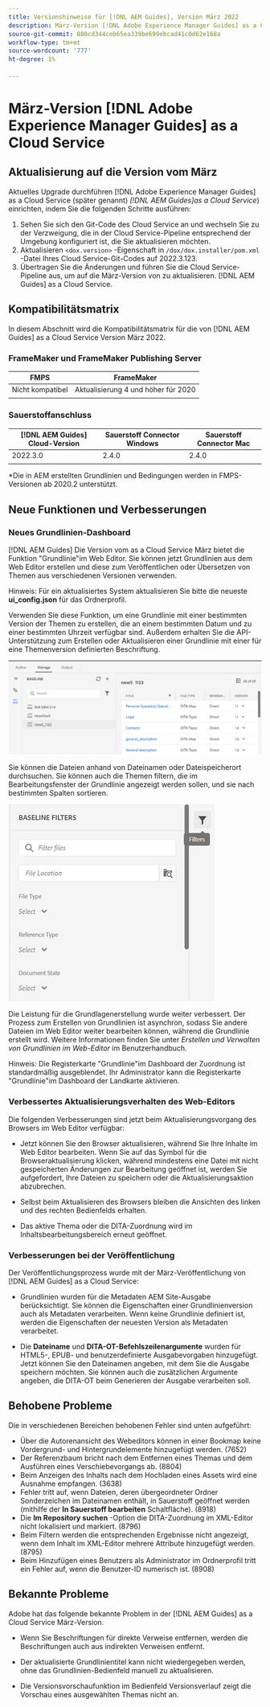 ```yaml
---
title: Versionshinweise für [!DNL AEM Guides], Version März 2022
description: März-Version [!DNL Adobe Experience Manager Guides] as a Cloud Service
source-git-commit: 880cd344ceb65ea339be699ebcad41c0d62e168a
workflow-type: tm+mt
source-wordcount: '777'
ht-degree: 1%

---
```


# März-Version [!DNL Adobe Experience Manager Guides] as a Cloud Service

## Aktualisierung auf die Version vom März

Aktuelles Upgrade durchführen [!DNL Adobe Experience Manager Guides] as a Cloud Service (später genannt) *[!DNL AEM Guides]as a Cloud Service*) einrichten, indem Sie die folgenden Schritte ausführen:
1. Sehen Sie sich den Git-Code des Cloud Service an und wechseln Sie zu der Verzweigung, die in der Cloud Service-Pipeline entsprechend der Umgebung konfiguriert ist, die Sie aktualisieren möchten.
1. Aktualisieren `<dox.version>` -Eigenschaft in `/dox/dox.installer/pom.xml` -Datei Ihres Cloud Service-Git-Codes auf 2022.3.123.
1. Übertragen Sie die Änderungen und führen Sie die Cloud Service-Pipeline aus, um auf die März-Version von zu aktualisieren. [!DNL AEM Guides] as a Cloud Service.

## Kompatibilitätsmatrix

In diesem Abschnitt wird die Kompatibilitätsmatrix für die von [!DNL AEM Guides] as a Cloud Service Version März 2022.

### FrameMaker und FrameMaker Publishing Server

| FMPS | FrameMaker |
| --- | --- |
| Nicht kompatibel | Aktualisierung 4 und höher für 2020 |
| | |


### Sauerstoffanschluss

| [!DNL AEM Guides] Cloud-Version | Sauerstoff Connector Windows | Sauerstoff Connector Mac |
| --- | --- | --- |
| 2022.3.0 | 2.4.0 | 2.4.0 |
|  |  |  |

*Die in AEM erstellten Grundlinien und Bedingungen werden in FMPS-Versionen ab 2020.2 unterstützt.

## Neue Funktionen und Verbesserungen

### Neues Grundlinien-Dashboard

[!DNL AEM Guides] Die Version vom as a Cloud Service März bietet die Funktion &quot;Grundlinie&quot;im Web Editor. Sie können jetzt Grundlinien aus dem Web Editor erstellen und diese zum Veröffentlichen oder Übersetzen von Themen aus verschiedenen Versionen verwenden.

Hinweis: Für ein aktualisiertes System aktualisieren Sie bitte die neueste **ui_config.json** für das Ordnerprofil.

Verwenden Sie diese Funktion, um eine Grundlinie mit einer bestimmten Version der Themen zu erstellen, die an einem bestimmten Datum und zu einer bestimmten Uhrzeit verfügbar sind. Außerdem erhalten Sie die API-Unterstützung zum Erstellen oder Aktualisieren einer Grundlinie mit einer für eine Themenversion definierten Beschriftung.

![Grundlegende Registerkarte](assets/baseline-manage.png)

Sie können die Dateien anhand von Dateinamen oder Dateispeicherort durchsuchen. Sie können auch die Themen filtern, die im Bearbeitungsfenster der Grundlinie angezeigt werden sollen, und sie nach bestimmten Spalten sortieren.

![Grundlegende Registerkarte](assets/baseline-filter.png)

Die Leistung für die Grundlagenerstellung wurde weiter verbessert. Der Prozess zum Erstellen von Grundlinien ist asynchron, sodass Sie andere Dateien im Web Editor weiter bearbeiten können, während die Grundlinie erstellt wird. Weitere Informationen finden Sie unter *Erstellen und Verwalten von Grundlinien im Web-Editor* im Benutzerhandbuch.

Hinweis: Die Registerkarte &quot;Grundlinie&quot;im Dashboard der Zuordnung ist standardmäßig ausgeblendet. Ihr Administrator kann die Registerkarte &quot;Grundlinie&quot;im Dashboard der Landkarte aktivieren.

### Verbessertes Aktualisierungsverhalten des Web-Editors

Die folgenden Verbesserungen sind jetzt beim Aktualisierungsvorgang des Browsers im Web Editor verfügbar:

* Jetzt können Sie den Browser aktualisieren, während Sie Ihre Inhalte im Web Editor bearbeiten. Wenn Sie auf das Symbol für die Browseraktualisierung klicken, während mindestens eine Datei mit nicht gespeicherten Änderungen zur Bearbeitung geöffnet ist, werden Sie aufgefordert, Ihre Dateien zu speichern oder die Aktualisierungsaktion abzubrechen.

* Selbst beim Aktualisieren des Browsers bleiben die Ansichten des linken und des rechten Bedienfelds erhalten.

* Das aktive Thema oder die DITA-Zuordnung wird im Inhaltsbearbeitungsbereich erneut geöffnet.

### Verbesserungen bei der Veröffentlichung

Der Veröffentlichungsprozess wurde mit der März-Veröffentlichung von [!DNL AEM Guides] as a Cloud Service:

* Grundlinien wurden für die Metadaten AEM Site-Ausgabe berücksichtigt. Sie können die Eigenschaften einer Grundlinienversion auch als Metadaten verarbeiten. Wenn keine Grundlinie definiert ist, werden die Eigenschaften der neuesten Version als Metadaten verarbeitet.

* Die **Dateiname** und **DITA-OT-Befehlszeilenargumente** wurden für HTML5-, EPUB- und benutzerdefinierte Ausgabevorgaben hinzugefügt. Jetzt können Sie den Dateinamen angeben, mit dem Sie die Ausgabe speichern möchten. Sie können auch die zusätzlichen Argumente angeben, die DITA-OT beim Generieren der Ausgabe verarbeiten soll.

## Behobene Probleme

Die in verschiedenen Bereichen behobenen Fehler sind unten aufgeführt:

* Über die Autorenansicht des Webeditors können in einer Bookmap keine Vordergrund- und Hintergrundelemente hinzugefügt werden. (7652)
* Der Referenzbaum bricht nach dem Entfernen eines Themas und dem Ausführen eines Verschiebevorgangs ab. (8804)
* Beim Anzeigen des Inhalts nach dem Hochladen eines Assets wird eine Ausnahme empfangen. (3638)
* Fehler tritt auf, wenn Dateien, deren übergeordneter Ordner Sonderzeichen im Dateinamen enthält, in Sauerstoff geöffnet werden (mithilfe der **In Sauerstoff bearbeiten** Schaltfläche). (8918)
* Die **Im Repository suchen** -Option die DITA-Zuordnung im XML-Editor nicht lokalisiert und markiert. (8796)
* Beim Filtern werden die entsprechenden Ergebnisse nicht angezeigt, wenn dem Inhalt im XML-Editor mehrere Attribute hinzugefügt werden. (8795)
* Beim Hinzufügen eines Benutzers als Administrator im Ordnerprofil tritt ein Fehler auf, wenn die Benutzer-ID numerisch ist. (8908)

## Bekannte Probleme

Adobe hat das folgende bekannte Problem in der [!DNL AEM Guides] as a Cloud Service März-Version.

* Wenn Sie Beschriftungen für direkte Verweise entfernen, werden die Beschriftungen auch aus indirekten Verweisen entfernt.

* Der aktualisierte Grundlinientitel kann nicht wiedergegeben werden, ohne das Grundlinien-Bedienfeld manuell zu aktualisieren.

* Die Versionsvorschaufunktion im Bedienfeld Versionsverlauf zeigt die Vorschau eines ausgewählten Themas nicht an.
